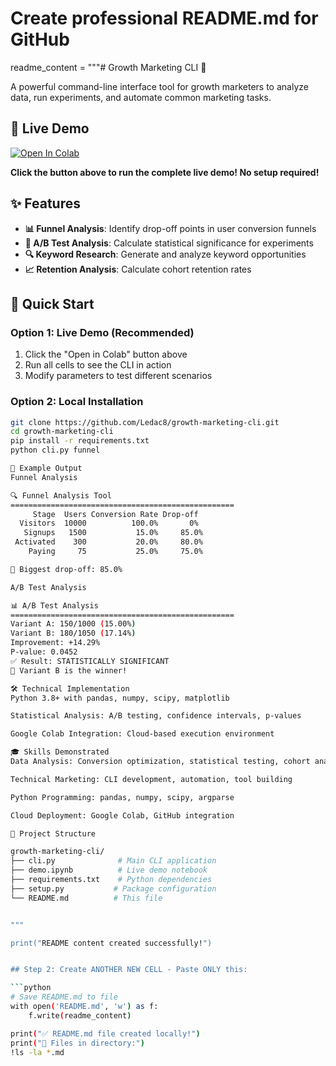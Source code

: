 # Create professional README.md for GitHub
readme_content = """# Growth Marketing CLI 🚀

A powerful command-line interface tool for growth marketers to analyze data, run experiments, and automate common marketing tasks.

## 🎯 Live Demo

[![Open In Colab](https://colab.research.google.com/assets/colab-badge.svg)](https://colab.research.google.com/github/Ledac8/growth-marketing-cli/blob/main/demo.ipynb)

**Click the button above to run the complete live demo! No setup required!**

## ✨ Features

- **📊 Funnel Analysis**: Identify drop-off points in user conversion funnels
- **🔬 A/B Test Analysis**: Calculate statistical significance for experiments
- **🔍 Keyword Research**: Generate and analyze keyword opportunities
- **📈 Retention Analysis**: Calculate cohort retention rates

## 🚀 Quick Start

### Option 1: Live Demo (Recommended)
1. Click the "Open in Colab" button above
2. Run all cells to see the CLI in action
3. Modify parameters to test different scenarios

### Option 2: Local Installation
```bash
git clone https://github.com/Ledac8/growth-marketing-cli.git
cd growth-marketing-cli
pip install -r requirements.txt
python cli.py funnel

📸 Example Output
Funnel Analysis

🔍 Funnel Analysis Tool
==================================================
     Stage  Users Conversion Rate Drop-off
  Visitors  10000          100.0%       0%
   Signups   1500           15.0%     85.0%
 Activated    300           20.0%     80.0%
    Paying     75           25.0%     75.0%

🚨 Biggest drop-off: 85.0%

A/B Test Analysis

📊 A/B Test Analysis
==================================================
Variant A: 150/1000 (15.00%)
Variant B: 180/1050 (17.14%)
Improvement: +14.29%
P-value: 0.0452
✅ Result: STATISTICALLY SIGNIFICANT
🎉 Variant B is the winner!

🛠 Technical Implementation
Python 3.8+ with pandas, numpy, scipy, matplotlib

Statistical Analysis: A/B testing, confidence intervals, p-values

Google Colab Integration: Cloud-based execution environment

🎓 Skills Demonstrated
Data Analysis: Conversion optimization, statistical testing, cohort analysis

Technical Marketing: CLI development, automation, tool building

Python Programming: pandas, numpy, scipy, argparse

Cloud Deployment: Google Colab, GitHub integration

📁 Project Structure

growth-marketing-cli/
├── cli.py              # Main CLI application
├── demo.ipynb          # Live demo notebook
├── requirements.txt    # Python dependencies
├── setup.py           # Package configuration
└── README.md          # This file


"""

print("README content created successfully!")


## Step 2: Create ANOTHER NEW CELL - Paste ONLY this:

```python
# Save README.md to file
with open('README.md', 'w') as f:
    f.write(readme_content)

print("✅ README.md file created locally!")
print("📁 Files in directory:")
!ls -la *.md







